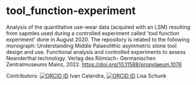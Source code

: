 # tool_function-experiment
Analysis of the quantitative use-wear data (acquired with an LSM) resulting from sapmles used during a controlled experiment called 'tool function experiment' done in August 2020. 
The repository is related to the following monograph: Understanding Middle Palaeolithic asymmetric stone tool design and use. Functional analysis and 
controlled experiments to assess Neanderthal technology. Verlag des Römisch- Germanischen Zentralmuseums Mainz, 2022. 
https://doi.org/10.11588/propylaeum.1076

Contributors: [![ORCID ID](http://info.orcid.org/wp-content/uploads/2019/11/orcid_16x16.png)](http://orcid.org/0000-0003-3816-6359) Ivan Calandra, [![ORCID ID](https://info.orcid.org/wp-content/uploads/2019/11/orcid_16x16.png)](http://orcid.org/0000-0002-2193-7340) Lisa Schunk
